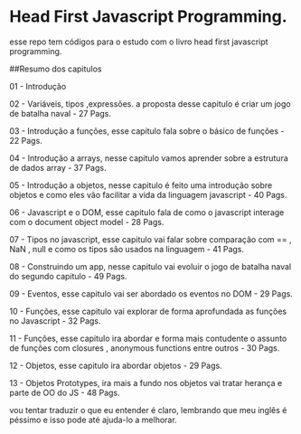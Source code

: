 # Head First Javascript Programming.

esse repo tem códigos para o estudo com o livro head first javascript programming.

##Resumo dos capitulos

01 - Introdução

02 - Variáveis, tipos ,expressões. a proposta desse capitulo é criar um jogo de batalha naval - 27 Pags.

03 - Introdução a funções, esse capitulo fala sobre o básico de funções - 22 Pags.

04 - Introdução a arrays, nesse capitulo vamos aprender sobre a estrutura de dados array - 37 Pags.

05 - Introdução a objetos, nesse capitulo é feito uma introdução sobre objetos e como eles vão facilitar a vida da linguagem javascript - 40 Pags.

06 - Javascript e o DOM, esse capitulo fala de como o javascript interage com o document object model - 28 Pags.

07 - Tipos no javascript, esse capitulo vai falar sobre comparação com == , NaN , null e como os tipos são usados na linguagem - 41 Pags.

08 - Construindo um app, nesse capitulo vai evoluir o jogo de batalha naval do segundo capitulo - 49 Pags.

09 - Eventos, esse capitulo vai ser abordado os eventos no DOM - 29 Pags.

10 - Funções, esse capitulo vai explorar de forma aprofundada as funções no Javascript - 32 Pags.

11 - Funções, esse capitulo ira abordar e forma mais contudente o assunto de funções com closures , anonymous functions entre outros - 30 Pags.

12 - Objetos, esse capitulo ira abordar objetos - 29 Pags.

13 - Objetos Prototypes, ira mais a fundo nos objetos vai tratar herança e parte de OO do JS - 48 Pags.



vou tentar traduzir o que eu entender é claro, lembrando que meu inglês é péssimo e isso pode até ajuda-lo a melhorar.